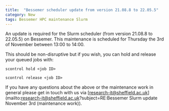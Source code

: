 ```yaml
---
title:  "Bessemer scheduler update from version 21.08.8 to 22.05.5"
category: New
tags: Bessemer HPC maintenance Slurm
---
```


An update is required for the Slurm scheduler  (from version 21.08.8 to 22.05.5)  on Bessemer. This maintenance is scheduled for Thursday the 3rd of November between 13:00 to 14:00.

This should be non-disruptive but if you wish, you can hold and release your queued jobs with:

    scontrol hold <job ID> 

    scontrol release <job ID>

If you have any questions about the above or the maintenance work in general please get in touch with us via [research-it@sheffield.ac.uk](mailto:research-it@sheffield.ac.uk?subject=RE:Bessemer Slurm update November 3rd (maintenance work)).
